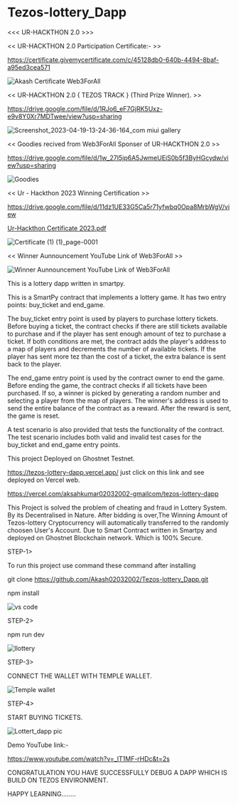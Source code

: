 # Tezos-lottery_Dapp

 <<< UR-HACKTHON 2.0 >>>
 
<< UR-HACKTHON 2.0 Participation Certificate:- >>
 
 https://certificate.givemycertificate.com/c/45128db0-640b-4494-8baf-a95ed3cea571
 
 
 ![Akash Certificate Web3ForAll ](https://user-images.githubusercontent.com/84145371/233009217-8c6aafeb-83f4-49e9-a045-585c1ded67e5.png)

<< UR-HACKTHON 2.0 { TEZOS TRACK } (Third Prize Winner). >>

https://drive.google.com/file/d/1RJo6_eF7GjRK5Uxz-e9v8Y0Xr7MDTwee/view?usp=sharing

![Screenshot_2023-04-19-13-24-36-164_com miui gallery](https://user-images.githubusercontent.com/84145371/233010285-e4ae6c6f-c88e-4254-a684-4d4d5bf76e15.jpg)

<< Goodies recived from Web3ForAll Sponser of UR-HACKTHON 2.0 >>

https://drive.google.com/file/d/1w_27I5jp6A5JwmeUEiS0b5f3ByHGcydw/view?usp=sharing

![Goodies](https://user-images.githubusercontent.com/84145371/233010857-6d7353a7-a2a2-417a-8a1c-3f61a165c1c8.jpg)

<< Ur - Hackthon 2023 Winning Certification >>

https://drive.google.com/file/d/11dz1UE33G5Ca5r71yfwbq0Opa8MrbWgV/view

[Ur-Hackthon Certificate 2023.pdf](https://github.com/Akash02032002/Tezos-lottery_Dapp/files/12279589/Ur-Hackthon.Certificate.2023.pdf)

![Certificate (1) (1)_page-0001](https://github.com/Akash02032002/Tezos-lottery_Dapp/assets/84145371/c1f928b9-45a4-4140-93a9-6da82cb014f7)


<< Winner Aunnouncement YouTube Link of Web3ForAll >>

![Winner Aunnouncement YouTube Link of Web3ForAll](https://youtu.be/KOrwCjQDil4)


This is a lottery dapp written in smartpy.

This is a SmartPy contract that implements a lottery game. It has two entry points: buy_ticket and end_game.

The buy_ticket entry point is used by players to purchase lottery tickets. Before buying a ticket, the contract checks if there are still tickets available to purchase and if the player has sent enough amount of tez to purchase a ticket. If both conditions are met, the contract adds the player's address to a map of players and decrements the number of available tickets. If the player has sent more tez than the cost of a ticket, the extra balance is sent back to the player.

The end_game entry point is used by the contract owner to end the game. Before ending the game, the contract checks if all tickets have been purchased. If so, a winner is picked by generating a random number and selecting a player from the map of players. The winner's address is used to send the entire balance of the contract as a reward. After the reward is sent, the game is reset.

A test scenario is also provided that tests the functionality of the contract. The test scenario includes both valid and invalid test cases for the buy_ticket and end_game entry points.



This project Deployed on Ghostnet Testnet.

https://tezos-lottery-dapp.vercel.app/  just click on this link and see deployed on Vercel web.

https://vercel.com/aksahkumar02032002-gmailcom/tezos-lottery-dapp

This Project is solved the problem of cheating and fraud in Lottery System.
By its Decentralised in Nature. After bidding is over,The Winning Amount of Tezos-lottery Cryptocurrency will automatically transferred to the randomly choosen User's Account. Due to Smart Contract written in Smartpy and deployed on Ghostnet Blockchain network. Which is 100% Secure.




STEP-1>

To run this project use command these command after installing

git clone https://github.com/Akash02032002/Tezos-lottery_Dapp.git

npm install

![vs code](https://user-images.githubusercontent.com/84145371/221572296-8677379a-ccc8-4e83-bb31-cf42ff9aa89c.jpg)


STEP-2>


npm run dev 


![llottery](https://user-images.githubusercontent.com/84145371/221572346-69c3a917-23ca-4b88-aba4-63e5024b080b.jpg)



STEP-3>


CONNECT THE WALLET WITH TEMPLE WALLET.


![Temple wallet](https://user-images.githubusercontent.com/84145371/221572433-119a9f2b-bfae-46c1-a3ce-0734187a52c2.jpg)


STEP-4>


START BUYING TICKETS.


![Lottert_dapp pic](https://user-images.githubusercontent.com/84145371/221544063-779b1357-e4f4-466d-aa5f-b3dfd928d146.jpg)


Demo YouTube link:-

https://www.youtube.com/watch?v=_lT1MF-rHDc&t=2s


CONGRATULATION YOU HAVE SUCCESSFULLY DEBUG A DAPP WHICH IS BUILD ON TEZOS ENVIRONMENT.


HAPPY LEARNING........


